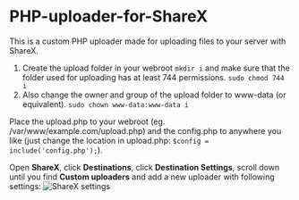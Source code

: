 # PHP-uploader-for-ShareX

This is a custom PHP uploader made for uploading files to your server with ShareX.

1. Create the upload folder in your webroot `mkdir i` and make sure that the folder used for uploading has at least 744 permissions. `sudo chmod 744 i`
1. Also change the owner and group of the upload folder to www-data (or equivalent). `sudo chown www-data:www-data i`

Place the upload.php to your webroot (eg. /var/www/example.com/upload.php) and the config.php to anywhere you like (just change the location in upload.php: `$config = include('config.php');`).

Open <b>ShareX</b>, click <b>Destinations</b>, click <b>Destination Settings</b>, scroll down until you find <b>Custom uploaders</b> and add a new uploader with following settings:
 ![ShareX settings](https://i.imgur.com/Ackyu7J.png)
